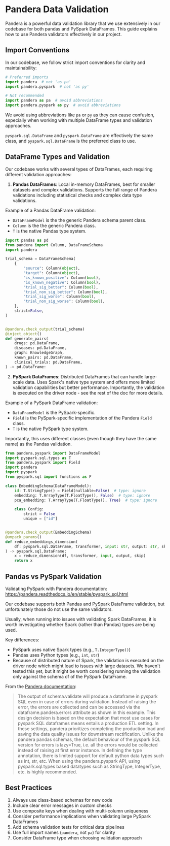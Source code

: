 # Pandera Data Validation

Pandera is a powerful data validation library that we use extensively in our codebase for both pandas and PySpark DataFrames. This guide explains how to use Pandera validators effectively in our project.

## Import Conventions

In our codebase, we follow strict import conventions for clarity and maintainability:

```python
# Preferred imports
import pandera  # not 'as pa'
import pandera.pyspark  # not 'as py'

# Not recommended
import pandera as pa  # avoid abbreviations
import pandera.pyspark as py  # avoid abbreviations
```

We avoid using abbreviations like `pa` or `py` as they can cause confusion, especially when working with multiple DataFrame types and validation approaches.

`pyspark.sql.DataFrame` and `pyspark.DataFrame` are effectively the same class, and `pyspark.sql.DataFrame` is the preferred class to use.

## DataFrame Types and Validation

Our codebase works with several types of DataFrames, each requiring different validation approaches:


1. **Pandas DataFrames**: Local in-memory DataFrames, best for smaller datasets and complex validations. Supports the full range of Pandera validations including statistical checks and complex data type validations.

Example of a Pandas DataFrame validation:

- `DataFrameModel` is the the generic Pandera schema parent class.
- `Column` is the the generic Pandera class.
- `T` is the native Pandas type system.


```python
import pandas as pd
from pandera import Column, DataFrameSchema
import pandera

trial_schema = DataFrameSchema(
    {
        "source": Column(object),
        "target": Column(object),
        "is_known_positive": Column(bool),
        "is_known_negative": Column(bool),
        "trial_sig_better": Column(bool),
        "trial_non_sig_better": Column(bool),
        "trial_sig_worse": Column(bool),
        "trial_non_sig_worse": Column(bool),
    },
    strict=False,
)


@pandera.check_output(trial_schema)
@inject_object()
def generate_pairs(
    drugs: pd.DataFrame,
    diseases: pd.DataFrame,
    graph: KnowledgeGraph,
    known_pairs: pd.DataFrame,
    clinical_trials: pd.DataFrame,
) -> pd.DataFrame:

```

2. **PySpark DataFrames**: Distributed DataFrames that can handle large-scale data. Uses Spark's native type system and offers more limited validation capabilities but better performance. Importantly, the validation is executed on the driver node - see the rest of the doc for more details.

Example of a PySpark DataFrame validation:

- `DataFrameModel` is the PySpark-specific.
- `Field` is the PySpark-specific implementation of the Pandera `Field` class.
- `T` is the native PySpark type system.

Importantly, this uses different classes (even though they have the same name) as the Pandas validation.

```python
from pandera.pyspark import DataFrameModel
import pyspark.sql.types as T
from pandera.pyspark import Field
import pandera
import pyspark
from pyspark.sql import functions as F

class EmbeddingSchema(DataFrameModel):
    id: T.StringType() = Field(nullable=False)  # type: ignore
    embedding: T.ArrayType(T.FloatType(), False)  # type: ignore
    pca_embedding: T.ArrayType(T.FloatType(), True)  # type: ignore

    class Config:
        strict = False
        unique = ["id"]


@pandera.check_output(EmbeddingSchema)
@unpack_params()
def reduce_embeddings_dimension(
    df: pyspark.sql.DataFrame, transformer, input: str, output: str, skip: bool
) -> pyspark.sql.DataFrame:
    x = reduce_dimension(df, transformer, input, output, skip)
    return x
```


## Pandas vs PySpark Validation

Validating PySpark with Pandera documentation: https://pandera.readthedocs.io/en/stable/pyspark_sql.html

Our codebase supports both Pandas and PySpark DataFrame validation, but unfortunately those do not use the same validators.

Usually, when running into issues with validating Spark DataFrames, it is worth investigating whether Spark (rather than Pandas) types are being used.


Key differences:
- PySpark uses native Spark types (e.g., `T.IntegerType()`)
- Pandas uses Python types (e.g., `int`, `str`)
- Because of distributed nature of Spark, the validation is executed on the driver node which might lead to issues with large datasets. We haven't tested this yet, but it might be worth considering running the validation only against the schema of of the PySpark DataFrame.

From the [Pandera documentation](https://pandera.readthedocs.io/en/stable/pyspark_sql.html#what-s-different):

> The output of schema.validate will produce a dataframe in pyspark SQL even in case of errors during validation. Instead of raising the error, the errors are collected and can be accessed via the dataframe.pandera.errors attribute as shown in this example. This design decision is based on the expectation that most use cases for pyspark SQL dataframes means entails a production ETL setting. In these settings, pandera prioritizes completing the production load and saving the data quality issues for downstream rectification.
>  Unlike the pandera pandas schemas, the default behaviour of the pyspark SQL version for errors is lazy=True, i.e. all the errors would be collected instead of raising at first error instance.
> In defining the type annotation, there is limited support for default python data types such as int, str, etc. When using the pandera.pyspark API, using pyspark.sql.types based datatypes such as StringType, IntegerType, etc. is highly recommended.


## Best Practices

1. Always use class-based schemas for new code
2. Include clear error messages in custom checks
3. Use composite keys when dealing with multi-column uniqueness
4. Consider performance implications when validating large PySpark DataFrames
5. Add schema validation tests for critical data pipelines
6. Use full import names (`pandera`, not `pa`) for clarity
7. Consider DataFrame type when choosing validation approach

